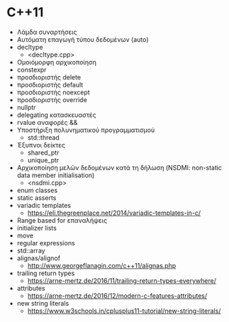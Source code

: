 # C++11

* Λάμδα συναρτήσεις
* Αυτόματη επαγωγή τύπου δεδομένων (auto)
* decltype
  * <decltype.cpp>
* Ομοιόμορφη αρχικοποίηση
* constexpr
* προσδιοριστής delete
* προσδιοριστής default
* προσδιοριστής noexcept
* προσδιοριστής override
* nullptr
* delegating κατασκευαστές
* rvalue αναφορές &&
* Υποστήριξη πολυνηματικού προγραμματισμού
  * std::thread
* Έξυπνοι δείκτες
  * shared_ptr
  * unique_ptr
* Αρχικοποίηση μελών δεδομένων κατά τη δήλωση (NSDMI: non-static data member initialisation)
  * <nsdmi.cpp>
* enum classes
* static asserts
* variadic templates
  * <https://eli.thegreenplace.net/2014/variadic-templates-in-c/>
* Range based for επαναλήψεις
* initializer lists
* move
* regular expressions
* std::array
* alignas/alignof
  * <http://www.georgeflanagin.com/c++11/alignas.php>
* trailing return types
  * <https://arne-mertz.de/2016/11/trailing-return-types-everywhere/>
* attributes
  * <https://arne-mertz.de/2016/12/modern-c-features-attributes/>
* new string literals
  * <https://www.w3schools.in/cplusplus11-tutorial/new-string-literals/>

